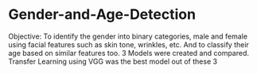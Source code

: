 # Gender-and-Age-Detection
Objective: To identify the gender into binary categories, male and female using facial features such as skin tone, wrinkles, etc. And to classify their age based on similar features too. 3 Models were created and compared. Transfer Learning using VGG was the best model out of these 3

